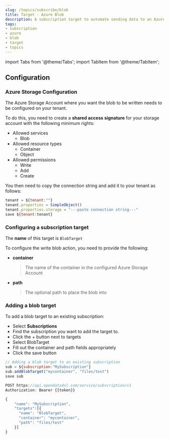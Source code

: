 ```yaml
---
slug: /topics/subscribe/blob
title: Target - Azure Blob
description: A subscription target to automate sending data to an Azure Blob
tags:
- subscription
- azure
- blob
- target
- topics
---
```


import Tabs from '@theme/Tabs';
import TabItem from '@theme/TabItem';

## Configuration

### Azure Storage Configuration
The Azure Storage Account where you want the blob to be written needs to be configured on your tenant.

To do this, you need to create a **shared access signature** for your storage account with the following minimum rights:
* Allowed services
  * Blob
* Allowed resource types
  * Container
  * Object
* Allowed permissions
  * Write
  * Add
  * Create

You then need to copy the connection string and add it to your tenant as follows:

```js
tenant = ${tenant:""}
tenant.properties = SimpleObject()
tenant.properties.storage = "---paste connection string---"
save ${tenant:tenant}
```

### Configuring a subscription target
The **name** of this target is ```BlobTarget```

To configure the write blob action, you need to provide the following:
* **container**
  > The name of the container in the configured Azure Storage Account
* **path**
  > The optional path to place the blob into

### Adding a blob target

To add a blob target to an existing subscription:

<Tabs groupId="tool">
<TabItem value="portal" label="Web Portal" default>

* Select **Subscriptions**
* Find the subscription you want to add the target to.
* Click the + button next to targets
* Select BlobTarget
* Fill out the container and path fields appropriately
* Click the save button


</TabItem>
<TabItem value="odsl" label="OpenDataDSL">

```js
// Adding a blob target to an existing subscription
sub = ${subscription:"MySubscription"}
sub.addBlobTarget("mycontainer", "files/test")
save sub
```

</TabItem>
<TabItem value="rest" label="REST API">

```js
POST https://api.opendatadsl.com/service/subscription/v1
Authorization: Bearer {{token}}

{
    "name": "MySubscription",
    "targets":[{
      "name": "BlobTarget",
      "container": "mycontainer",
      "path": "files/test"
    }]
}
```

</TabItem>
</Tabs>

